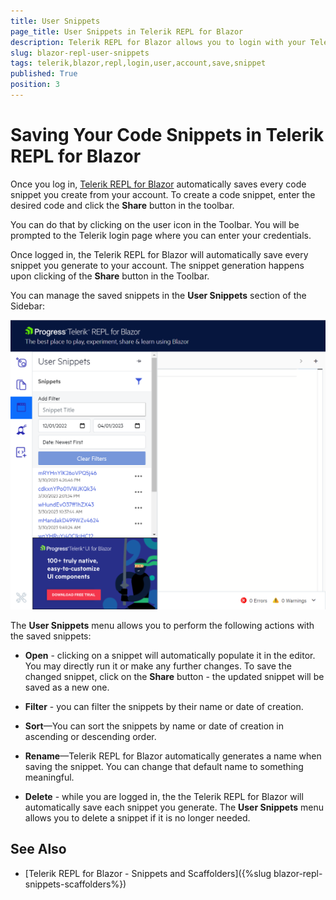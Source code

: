 ```yaml
---
title: User Snippets
page_title: User Snippets in Telerik REPL for Blazor
description: Telerik REPL for Blazor allows you to login with your Telerik account and save all snippets you run.
slug: blazor-repl-user-snippets
tags: telerik,blazor,repl,login,user,account,save,snippet
published: True
position: 3
---
```



# Saving Your Code Snippets in Telerik REPL for Blazor

Once you log in, [Telerik REPL for Blazor](https://www.telerik.com/blazor-ui/repl) automatically saves every code snippet you create from your account. To create a code snippet, enter the desired code and click the **Share** button in the toolbar.

You can do that by clicking on the user icon in the Toolbar. You will be prompted to the Telerik login page where you can enter your credentials.

Once logged in, the Telerik REPL for Blazor will automatically save every snippet you generate to your account. The snippet generation happens upon clicking of the **Share** button in the Toolbar.

You can manage the saved snippets in the **User Snippets** section of the Sidebar:

![User Snippets menu in Telerik REPL for Blazor](../images/repl-user-snippets.png)

The **User Snippets** menu allows you to perform the following actions with the saved snippets:

* **Open** - clicking on a snippet will automatically populate it in the editor. You may directly run it or make any further changes. To save the changed snippet, click on the **Share** button - the updated snippet will be saved as a new one.

* **Filter** - you can filter the snippets by their name or date of creation.

* **Sort**—You can sort the snippets by name or date of creation in ascending or descending order.

* **Rename**—Telerik REPL for Blazor automatically generates a name when saving the snippet. You can change that default name to something meaningful.

* **Delete** - while you are logged in, the the Telerik REPL for Blazor will automatically save each snippet you generate. The **User Snippets** menu allows you to delete a snippet if it is no longer needed.


## See Also

* [Telerik REPL for Blazor - Snippets and Scaffolders]({%slug blazor-repl-snippets-scaffolders%})